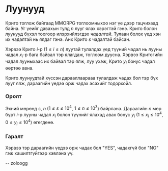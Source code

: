 Луунууд
=======
Крито тоглож байгаад MMORPG тоглоомныхоо нэг үе дээр гацчихаад байна. Уг үеийг давахын тулд $n$ лууг ялах хэрэгтэй гэнэ. Крито болон луунууд бүхэл тоогоор илэрхийлэгдэх *чадалтай*. Тулаан болох үед хэн их чадалтай нь ялдаг гэнэ. Анх Крито $s$ чадалтай байсан.

Хэрвээ Крито $i$-р ($1 ≤ i ≤ n$) луутай тулалдах үед түүний чадал нь лууны чадал $x_i$-р бага байвал тэр ялагдаж, тоглоом дуусна. Хэрвээ Критогийн чадал лууныхаас их байвал тэр ялж, луу үхэж, Крито $y_i$ бонус чадал өөртөө авна.

Крито луунуудтай хүссэн дарааллаарааа тулалдаж чадах бол тэр бүх лууг ялж, дараагийн үедээ орж чадах эсэхийг тодорхойл.


### Оролт
Эхний мөрөнд $s$, $n$ ($1 ≤ s ≤ 10^4$, $1 ≤ n ≤ 10^3$) байрлана. Дараагийн $n$ мөр бүрт $i$-р лууны чадал $x_i$ болон түүнийг ялахад авах бонус $y_i$ ($1 ≤ x_i ≤ 10^4$, $0 ≤ y_i ≤ 10^4$) өгөгдөнө. 


### Гаралт
Хэрвээ тэр дараагийн үедээ орж чадах бол "YES", чадахгүй бол "NO" гэж хашилтгүйгээр хэвлэнэ үү.

-- zoloogg
